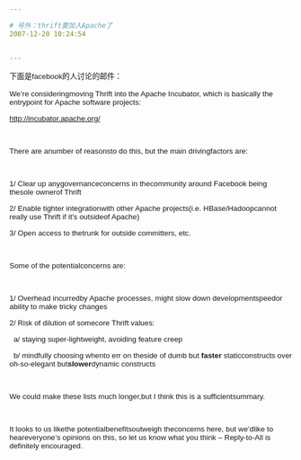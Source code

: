 ```yaml
---

# 号外：thrift要加入Apache了
2007-12-20 10:24:54


---
```



<p><font face="Arial" size="2"><span style="font-size: 10pt; font-family: Arial;">下面是facebook的人讨论的邮件：<br />
<br />
We’re consideringmoving Thrift into the Apache Incubator, which is basically the entrypoint for Apache software projects:</span></font></p>
<p><font face="Arial" size="2"><span style="font-size: 10pt; font-family: Arial;"><a target=_blank href="http://incubator.apache.org/" target="_blank">http://incubator.apache.org/</a></span></font></p>
<p><font face="Arial" size="2"><span style="font-size: 10pt; font-family: Arial;">&nbsp;</span></font></p>
<p><font face="Arial" size="2"><span style="font-size: 10pt; font-family: Arial;">There are anumber of reasonsto do this, but the main drivingfactors are:</span></font></p>
<p><font face="Arial" size="2"><span style="font-size: 10pt; font-family: Arial;">&nbsp;</span></font></p>
<p><font face="Arial" size="2"><span style="font-size: 10pt; font-family: Arial;">1/ Clear up anygovernanceconcerns in thecommunity around Facebook being thesole ownerof Thrift</span></font></p>
<p><font face="Arial" size="2"><span style="font-size: 10pt; font-family: Arial;">2/ Enable tighter integrationwith other Apache projects(i.e. HBase/Hadoopcannot really use Thrift if it’s outsideof Apache)</span></font></p>
<p><font face="Arial" size="2"><span style="font-size: 10pt; font-family: Arial;">3/ Open access to thetrunk for outside committers, etc.</span></font></p>
<p><font face="Arial" size="2"><span style="font-size: 10pt; font-family: Arial;">&nbsp;</span></font></p>
<p><font face="Arial" size="2"><span style="font-size: 10pt; font-family: Arial;">Some of the potentialconcerns are:</span></font></p>
<p><font face="Arial" size="2"><span style="font-size: 10pt; font-family: Arial;">&nbsp;</span></font></p>
<p><font face="Arial" size="2"><span style="font-size: 10pt; font-family: Arial;">1/ Overhead incurredby Apache processes, might slow down developmentspeedor ability to make tricky changes</span></font></p>
<p><font face="Arial" size="2"><span style="font-size: 10pt; font-family: Arial;">2/ Risk of dilution of somecore Thrift values:</span></font></p>
<p><font face="Arial" size="2"><span style="font-size: 10pt; font-family: Arial;">&nbsp; a/ staying super-lightweight, avoiding feature creep</span></font></p>
<p><font face="Arial" size="2"><span style="font-size: 10pt; font-family: Arial;">&nbsp; b/ mindfully choosing whento err on theside of dumb but <b><span style="font-weight: bold;">faster </span></b>staticconstructs over oh-so-elegant but<b><span style="font-weight: bold;">slower</span></b>dynamic constructs</span></font></p>
<p><font face="Arial" size="2"><span style="font-size: 10pt; font-family: Arial;">&nbsp;</span></font></p>
<p><font face="Arial" size="2"><span style="font-size: 10pt; font-family: Arial;">We could make these lists much longer,but I think this is a sufficientsummary.</span></font></p>
<p><font face="Arial" size="2"><span style="font-size: 10pt; font-family: Arial;">&nbsp;</span></font></p>
<p><font face="Arial" size="2"><span style="font-size: 10pt; font-family: Arial;">It looks to us likethe potentialbenefitsoutweigh theconcerns here, but we’dlike to heareveryone’s opinions on this, so let us know what you think – Reply-to-All is definitely encouraged.</span></font></p>
